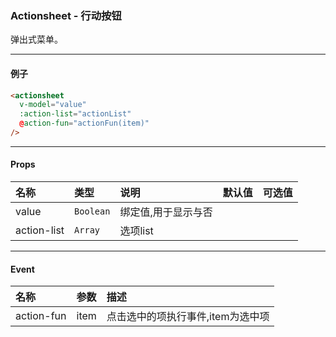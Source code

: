 ### Actionsheet - 行动按钮
弹出式菜单。

---
#### 例子
```html
<actionsheet
  v-model="value"
  :action-list="actionList"
  @action-fun="actionFun(item)"
/>
```
---
#### Props
| 名称        | 类型       | 说明                | 默认值   | 可选值         |
|:----------- |:--------- |:------------------- |:------- |:-------------- |
| value       | `Boolean` | 绑定值,用于显示与否   |         |                |
| action-list | `Array`   | 选项list             |         |                |

---

#### Event
| 名称       | 参数  | 描述               |
|:---------- |:---- |:------------------ |
| action-fun | item | 点击选中的项执行事件,item为选中项 |